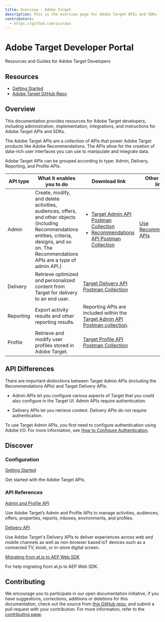 ```yaml
---
title: Overview - Adobe Target
description: This is the overview page for Adobe Target APIs and SDKs
contributors:
  - https://github.com/icaraps
---
```


<Hero slots="heading, text"/> 

# Adobe Target Developer Portal

Resources and Guides for Adobe Target Developers
<!--Adobe Target APIs and SDKs offer limitless ways to integrate your most important customer data into key business processes.-->

<Resources slots="heading, links"/>

## Resources

* [Getting Started](https://www.adobe.io/target/guide/)
* [Adobe Target GitHub Repo](https://github.com/AdobeDocs/target-developers)

## Overview

This documentation provides resources for Adobe Target developers, including administration, implementation, integrations, and instructions for Adobe Target APIs and SDKs.

The Adobe Target APIs are a collection of APIs that power Adobe Target products like Adobe Recommendations. 
The APIs allow for the creation of data-rich user interfaces you can use to manipulate and integrate data.

Adobe Target APIs can be grouped according to type: Admin, Delivery, Reporting, and Profile APIs.
 
|API type|What it enables you to do|Download link|Other helpful links|
| --- | --- | --- |--- |
|Admin|Create, modify, and delete activities, audiences, offers, and other objects (including Recommendations entities, criteria, designs, and so on. The Recommendations APIs are a type of admin API.)|<UL><li>[Target Admin API Postman Collection](https://developers.adobetarget.com/api/#admin-postman-collection)</li><li>[Recommendations API Postman Collection](https://developers.adobetarget.com/api/recommendations/#section/Postman)</li></UL>|[Use Recommendations APIs](../guides/recs-api/index.html) |
|Delivery|Retrieve optimized and personalized content from Target for delivery to an end user.|[Target Delivery API Postman Collection](https://developer.adobe.com/target/api/delivery-api/#section/Getting-Started/Postman-Collection)||
|Reporting|Export activity results and other reporting results.|Reporting APIs are included within the [Target Admin API Postman collection](https://developers.adobetarget.com/api/#admin-postman-collection).||
|Profile|Retrieve and modify user profiles stored in Adobe Target.|[Target Profile API Postman Collection](https://developers.adobetarget.com/api/#profiles)||

## API Differences

There are important distinctions between Target Admin APIs (including the Recommendations APIs) and Target Delivery APIs:

* Admin APIs let you configure various aspects of Target that you could also configure in the Target UI. Admin APIs require authentication.

* Delivery APIs let you retrieve content. Delivery APIs do not require authentication.

To use Target Admin APIs, you first need to configure authentication using Adobe I/O. For more information, see [How to Configure Authentication](../guides/index.html).

## Discover 

<DiscoverBlock width="100%" slots="heading, link, text"/>

### Configuration

[Getting Started](guides/)
    
Get started with the Adobe Target APIs.

<DiscoverBlock slots="heading, link, text"/> 

### API References

[Admin and Profile API](api/admin-api/) 

Use Adobe Target’s Admin and Profile APIs to manage activities, audiences, offers, properties, reports, mboxes, environments, and profiles.

<DiscoverBlock slots="link, text"/>

[Delivery API](api/delivery-api/)

Use Adobe Target's Delivery APIs to deliver experiences across web and mobile channels as well as non-browser based IoT devices such as a connected TV, kiosk, or in-store digital screen.

<DiscoverBlock slots="link, text"/>

[Migrating from at.js to AEP Web SDK](guides/migrating/)

For help migrating from at.js to AEP Web SDK.   

<DiscoverBlock width="100%" slots="heading, link, text"/>

## Contributing 

We encourage you to participate in our open documentation initiative, if you have suggestions, corrections, additions 
or deletions for this documentation, check out the source from [this GitHub repo](https://github.com/adobe/gatsby-theme-spectrum-example), and submit a pull 
request with your contribution. For more information, refer to the [contributing page](support/contribute/).
